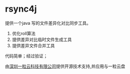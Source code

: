 rsync4j
=======


提供一个java 写的文件差异化对比同步工具。

1. 优化roll算法
2. 提供差异对比临时文件生成工具
3. 提供差异文件合并工具

代码简单；经过验证；

由[深圳一粒云科技有限公司](http://www.yliyun.com)提供开源技术支持,并应用与一粒云盘
